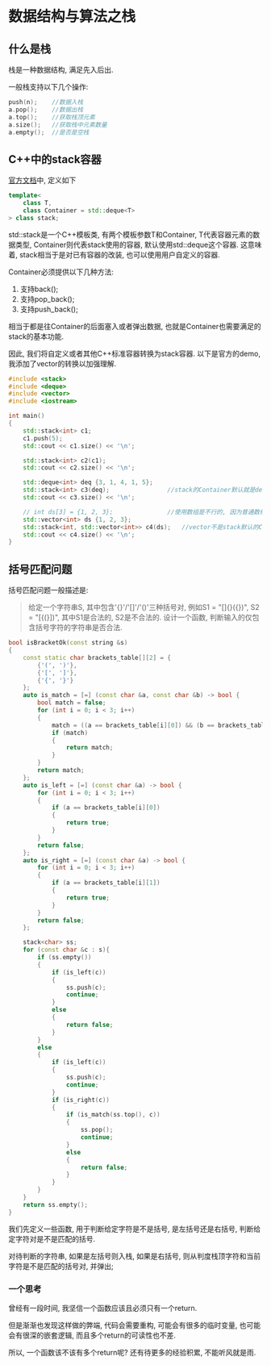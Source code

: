 # 数据结构与算法之栈


## 什么是栈

栈是一种数据结构, 满足先入后出.

一般栈支持以下几个操作:

<!--more-->


```C++
push(n);    //数据入栈
a.pop();    //数据出栈
a.top();    //获取栈顶元素
a.size();   //获取栈中元素数量
a.empty();  //是否是空栈
```


## C++中的stack容器

[官方文档](https://en.cppreference.com/w/cpp/container/stack)中, 定义如下

```C++
template<
    class T,
    class Container = std::deque<T>
> class stack;
```

std::stack是一个C++模板类, 有两个模板参数T和Container, T代表容器元素的数据类型, Container则代表stack使用的容器, 默认使用std::deque这个容器. 这意味着, stack相当于是对已有容器的改装, 也可以使用用户自定义的容器.

Container必须提供以下几种方法:

1. 支持back();
2. 支持pop_back();
3. 支持push_back();

相当于都是往Container的后面塞入或者弹出数据, 也就是Container也需要满足的stack的基本功能.

因此, 我们将自定义或者其他C++标准容器转换为stack容器. 以下是官方的demo, 我添加了vector的转换以加强理解.

```C++
#include <stack>
#include <deque>
#include <vector>
#include <iostream>

int main()
{
    std::stack<int> c1;
    c1.push(5);
    std::cout << c1.size() << '\n';

    std::stack<int> c2(c1);
    std::cout << c2.size() << '\n';

    std::deque<int> deq {3, 1, 4, 1, 5};
    std::stack<int> c3(deq);                //stack的Container默认就是deque, 所以无需再次声明
    std::cout << c3.size() << '\n';

    // int ds[3] = {1, 2, 3};               //使用数组是不行的, 因为普通数组没有实现Container要求的操作
    std::vector<int> ds {1, 2, 3};
    std::stack<int, std::vector<int>> c4(ds);   //vector不是stack默认的Container类型, 所以需要声明
    std::cout << c4.size() << '\n';
}
```

## 括号匹配问题

括号匹配问题一般描述是:

> 给定一个字符串S, 其中包含'{}'/'[]'/'()'三种括号对, 例如S1 = "[]{}({})", S2 = "[{(}])", 其中S1是合法的, S2是不合法的. 设计一个函数, 判断输入的仅包含括号字符的字符串是否合法.

```C++
bool isBracketOk(const string &s)
{
    const static char brackets_table[][2] = {
        {'(', ')'},
        {'[', ']'},
        {'{', '}'}
    };
    auto is_match = [=] (const char &a, const char &b) -> bool {
        bool match = false;
        for (int i = 0; i < 3; i++)
        {
            match = ((a == brackets_table[i][0]) && (b == brackets_table[i][1]));
            if (match)
            {
                return match;
            }
        }
        return match;
    };
    auto is_left = [=] (const char &a) -> bool {
        for (int i = 0; i < 3; i++)
        {
            if (a == brackets_table[i][0])
            {
                return true;
            }
        }
        return false;
    };
    auto is_right = [=] (const char &a) -> bool {
        for (int i = 0; i < 3; i++)
        {
            if (a == brackets_table[i][1])
            {
                return true;
            }
        }
        return false;
    };

    stack<char> ss;
    for (const char &c : s){
        if (ss.empty())
        {
            if (is_left(c))
            {
                ss.push(c);
                continue;
            }
            else
            {
                return false;
            }
        }
        else
        {
            if (is_left(c))
            {
                ss.push(c);
                continue;
            }
            if (is_right(c))
            {
                if (is_match(ss.top(), c))
                {
                    ss.pop();
                    continue;
                }
                else
                {
                    return false;
                }
            }
        }
    }
    return ss.empty();
}
```

我们先定义一些函数, 用于判断给定字符是不是括号, 是左括号还是右括号, 判断给定字符对是不是匹配的括号.

对待判断的字符串, 如果是左括号则入栈, 如果是右括号, 则从判度栈顶字符和当前字符是不是匹配的括号对, 并弹出;

### 一个思考

曾经有一段时间, 我坚信一个函数应该且必须只有一个return.

但是渐渐也发现这样做的弊端, 代码会需要重构, 可能会有很多的临时变量, 也可能会有很深的嵌套逻辑, 而且多个return的可读性也不差.

所以, 一个函数该不该有多个return呢? 还有待更多的经验积累, 不能听风就是雨.
